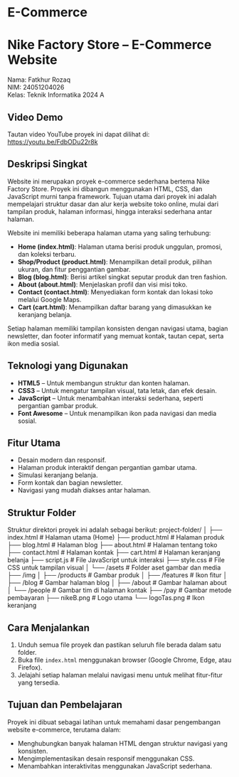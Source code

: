 # E-Commerce
# Nike Factory Store – E-Commerce Website

Nama: Fatkhur Rozaq  
NIM: 24051204026  
Kelas: Teknik Informatika 2024 A  

## Video Demo
Tautan video YouTube proyek ini dapat dilihat di:  
https://youtu.be/FdbODu22r8k

## Deskripsi Singkat
Website ini merupakan proyek e-commerce sederhana bertema Nike Factory Store. Proyek ini dibangun menggunakan HTML, CSS, dan JavaScript murni tanpa framework. Tujuan utama dari proyek ini adalah mempelajari struktur dasar dan alur kerja website toko online, mulai dari tampilan produk, halaman informasi, hingga interaksi sederhana antar halaman.

Website ini memiliki beberapa halaman utama yang saling terhubung:
- **Home (index.html)**: Halaman utama berisi produk unggulan, promosi, dan koleksi terbaru.
- **Shop/Product (product.html)**: Menampilkan detail produk, pilihan ukuran, dan fitur penggantian gambar.
- **Blog (blog.html)**: Berisi artikel singkat seputar produk dan tren fashion.
- **About (about.html)**: Menjelaskan profil dan visi misi toko.
- **Contact (contact.html)**: Menyediakan form kontak dan lokasi toko melalui Google Maps.
- **Cart (cart.html)**: Menampilkan daftar barang yang dimasukkan ke keranjang belanja.

Setiap halaman memiliki tampilan konsisten dengan navigasi utama, bagian newsletter, dan footer informatif yang memuat kontak, tautan cepat, serta ikon media sosial.

## Teknologi yang Digunakan
- **HTML5** – Untuk membangun struktur dan konten halaman.
- **CSS3** – Untuk mengatur tampilan visual, tata letak, dan efek desain.
- **JavaScript** – Untuk menambahkan interaksi sederhana, seperti pergantian gambar produk.
- **Font Awesome** – Untuk menampilkan ikon pada navigasi dan media sosial.

## Fitur Utama
- Desain modern dan responsif.
- Halaman produk interaktif dengan pergantian gambar utama.
- Simulasi keranjang belanja.
- Form kontak dan bagian newsletter.
- Navigasi yang mudah diakses antar halaman.

## Struktur Folder
Struktur direktori proyek ini adalah sebagai berikut:
project-folder/
│
├── index.html # Halaman utama (Home)
├── product.html # Halaman produk
├── blog.html # Halaman blog
├── about.html # Halaman tentang toko
├── contact.html # Halaman kontak
├── cart.html # Halaman keranjang belanja
├── script.js # File JavaScript untuk interaksi
├── style.css # File CSS untuk tampilan visual
│
└── /asets # Folder aset gambar dan media
├── /img
│ ├── /products # Gambar produk
│ ├── /features # Ikon fitur
│ ├── /blog # Gambar halaman blog
│ ├── /about # Gambar halaman about
│ └── /people # Gambar tim di halaman kontak
├── /pay # Gambar metode pembayaran
├── nikeB.png # Logo utama
└── logoTas.png # Ikon keranjang

## Cara Menjalankan
1. Unduh semua file proyek dan pastikan seluruh file berada dalam satu folder.
2. Buka file `index.html` menggunakan browser (Google Chrome, Edge, atau Firefox).
3. Jelajahi setiap halaman melalui navigasi menu untuk melihat fitur-fitur yang tersedia.

## Tujuan dan Pembelajaran
Proyek ini dibuat sebagai latihan untuk memahami dasar pengembangan website e-commerce, terutama dalam:
- Menghubungkan banyak halaman HTML dengan struktur navigasi yang konsisten.
- Mengimplementasikan desain responsif menggunakan CSS.
- Menambahkan interaktivitas menggunakan JavaScript sederhana.